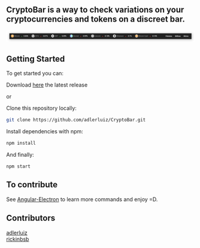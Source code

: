 ## CryptoBar is a way to check variations on your cryptocurrencies and tokens on a discreet bar.
![Pic1](src/assets/product/cryptobar.png)

## Getting Started

To get started you can:

Download [here](https://github.com/adlerluiz/CryptoBar/releases) the latest release

or

Clone this repository locally:

``` bash
git clone https://github.com/adlerluiz/CryptoBar.git
```

Install dependencies with npm:

``` bash
npm install
```

And finally:

```
npm start  
```

## To contribute

See [Angular-Electron](https://github.com/maximegris/angular-electron) to learn more commands and enjoy =D.

## Contributors
[adlerluiz](https://github.com/adlerluiz)
<br />
[rickinbsb](https://github.com/rickinbsb)